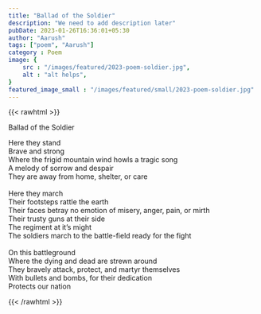 ```yaml
---
title: "Ballad of the Soldier"
description: "We need to add description later"
pubDate: 2023-01-26T16:36:01+05:30
author: "Aarush"
tags: ["poem", "Aarush"]
category : Poem
image: {
    src : "/images/featured/2023-poem-soldier.jpg",
    alt : "alt helps",
}
featured_image_small : "/images/featured/small/2023-poem-soldier.jpg"
---
```

{{< rawhtml >}}
<p class="has-text-centered is-size-2">Ballad of the Soldier</p>
<p class="has-text-centered">
Here they stand</br>
Brave and strong</br>
Where the frigid mountain wind howls a tragic song</br>
A melody of sorrow and despair</br>
They are away from home, shelter, or care</br>
</br>
Here they march</br>
Their footsteps rattle the earth</br>
Their faces betray no emotion of misery, anger, pain, or mirth</br>
Their trusty guns at their side</br>
The regiment at it’s  might</br>
The soldiers march to the battle-field ready for the fight</br>
</br>
On this battleground</br>
Where the dying and dead are strewn around</br>
They bravely attack, protect, and martyr themselves</br>
With bullets and bombs, for their dedication</br>
Protects our nation</br>

{{< /rawhtml >}}

